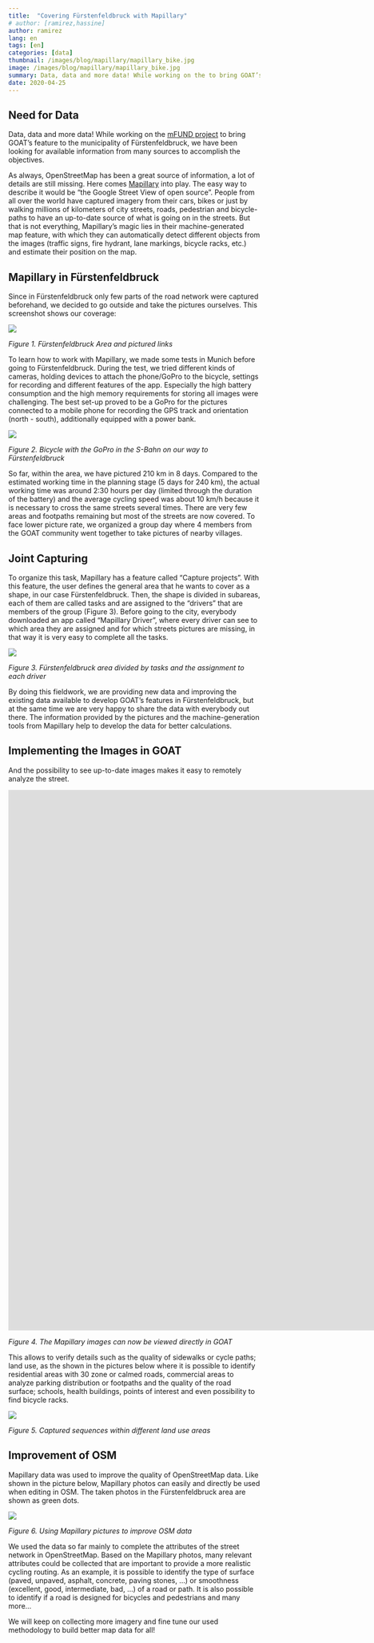 ```yaml
---
title:  "Covering Fürstenfeldbruck with Mapillary"
# author: [ramirez,hassine]
author: ramirez
lang: en
tags: [en]
categories: [data]
thumbnail: /images/blog/mapillary/mapillary_bike.jpg
image: /images/blog/mapillary/mapillary_bike.jpg
summary: Data, data and more data! While working on the to bring GOAT’s feature to the municipality of Fürstenfeldbruck, we have been looking for available information from many sources to accomplish the objectives.
date: 2020-04-25
---
```

## Need for Data

Data, data and more data! While working on the [mFUND project](https://www.bmvi.de/SharedDocs/DE/Artikel/DG/mfund-projekte/GOAT.html) to bring GOAT’s feature to the municipality of Fürstenfeldbruck, we have been looking for available information from many sources to accomplish the objectives.

As always, OpenStreetMap has been a great source of information, a lot of details are still missing. Here comes [Mapillary](https://www.mapillary.com/) into play. The easy way to describe it would be “the Google Street View of open source”. People from all over the world have captured imagery from their cars, bikes or just by walking millions of kilometers of city streets, roads, pedestrian and bicycle-paths to have an up-to-date source of what is going on in the streets. But that is not everything, Mapillary’s magic lies in their machine-generated map feature, with which they can automatically detect different objects from the images (traffic signs, fire hydrant, lane markings, bicycle racks, etc.) and estimate their position on the map. 

## Mapillary in Fürstenfeldbruck

Since in Fürstenfeldbruck only few parts of the road network were captured beforehand, we decided to go outside and take the pictures ourselves. This screenshot shows our coverage:

![](/images/blog/mapillary/mapillary_ffb.png)

_Figure 1. Fürstenfeldbruck Area and pictured links_

To learn how to work with Mapillary, we made some tests in Munich before going to Fürstenfeldbruck. During the test, we tried different kinds of cameras, holding devices to attach the phone/GoPro to the bicycle, settings for recording and different features of the app. Especially the high battery consumption and the high memory requirements for storing all images were challenging.  The best set-up proved to be a GoPro for the pictures connected to a mobile phone for recording the GPS track and orientation (north - south), additionally equipped with a power bank.

![](/images/blog/mapillary/mapillary_bike.jpg)

_Figure 2. Bicycle with the GoPro in the S-Bahn on our way to Fürstenfeldbruck_

So far, within the area, we have pictured 210 km in 8 days. Compared to the estimated working time in the planning stage (5 days for 240 km), the actual working time was around 2:30 hours per day (limited through the duration of the battery) and the average cycling speed was about 10 km/h because it is necessary to cross the same streets several times. There are very few areas and footpaths remaining but most of the streets are now covered. To face lower picture rate, we organized a group day where 4 members from the GOAT community went together to take pictures of nearby villages. 

## Joint Capturing

To organize this task, Mapillary has a feature called “Capture projects”. With this feature, the user defines the general area that he wants to cover as a shape, in our case Fürstenfeldbruck. Then, the shape is divided in subareas, each of them are called tasks and are assigned to the “drivers” that are members of the group (Figure 3). Before going to the city, everybody downloaded an app called “Mapillary Driver”, where every driver can see to which area they are assigned and for which streets pictures are missing, in that way it is very easy to complete all the tasks.


![](/images/blog/mapillary/mapillary_tasks.png)

_Figure 3. Fürstenfeldbruck area divided by tasks and the assignment to each driver_

By doing this fieldwork, we are providing new data and improving the existing data available to develop GOAT’s features in Fürstenfeldbruck, but at the same time we are very happy to share the data with everybody out there. The information provided by the pictures and the machine-generation tools from Mapillary help to develop the data for better calculations. 

## Implementing the Images in GOAT

And the possibility to see up-to-date images makes it easy to remotely analyze the street.

<iframe data-uk-responsive class="embed-responsive-item" src="https://player.vimeo.com/video/411741106?texttrack=en&autoplay=1&loop=1&autopause=0" allow="autoplay; fullscreen" frameborder="0" webkitallowfullscreen mozallowfullscreen allowfullscreen width="1920" height="1080"></iframe>

_Figure 4. The Mapillary images can now be viewed directly in GOAT_

This allows to verify details such as the quality of sidewalks or cycle paths; land use, as the shown in the pictures below where it is possible to identify residential areas with 30 zone or calmed roads, commercial areas to analyze parking distribution or footpaths and the quality of the road surface; schools, health buildings, points of interest and even possibility to find bicycle racks.

![](/images/blog/mapillary/mapillary_sequences.png)

_Figure 5. Captured sequences within different land use areas_

## Improvement of OSM

Mapillary data was used to improve the quality of OpenStreetMap data. Like shown in the picture below, Mapillary photos can easily and directly be used when editing in OSM. The taken photos in the Fürstenfeldbruck area are shown as green dots.

![](/images/blog/mapillary/mapillary_osm.png)

_Figure 6. Using Mapillary pictures to improve OSM data_

We used the data so far mainly to complete the attributes of the street network in OpenStreetMap. Based on the Mapillary photos, many relevant attributes could be collected that are important to provide a more realistic cycling routing. As an example, it is possible to identify the type of surface (paved, unpaved, asphalt, concrete, paving stones, …) or smoothness (excellent, good, intermediate, bad, …) of a road or path. It is also possible to identify if a road is designed for bicycles and pedestrians and many more…

We will keep on collecting more imagery and fine tune our used methodology to build better map data for all!

